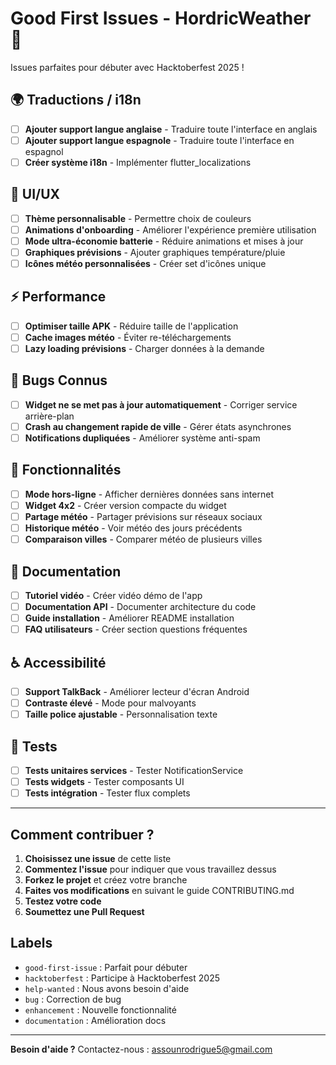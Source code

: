 # Good First Issues - HordricWeather 🎃

Issues parfaites pour débuter avec Hacktoberfest 2025 !

## 🌍 Traductions / i18n

- [ ] **Ajouter support langue anglaise** - Traduire toute l'interface en anglais
- [ ] **Ajouter support langue espagnole** - Traduire toute l'interface en espagnol
- [ ] **Créer système i18n** - Implémenter flutter_localizations

## 🎨 UI/UX

- [ ] **Thème personnalisable** - Permettre choix de couleurs
- [ ] **Animations d'onboarding** - Améliorer l'expérience première utilisation
- [ ] **Mode ultra-économie batterie** - Réduire animations et mises à jour
- [ ] **Graphiques prévisions** - Ajouter graphiques température/pluie
- [ ] **Icônes météo personnalisées** - Créer set d'icônes unique

## ⚡ Performance

- [ ] **Optimiser taille APK** - Réduire taille de l'application
- [ ] **Cache images météo** - Éviter re-téléchargements
- [ ] **Lazy loading prévisions** - Charger données à la demande

## 🐛 Bugs Connus

- [ ] **Widget ne se met pas à jour automatiquement** - Corriger service arrière-plan
- [ ] **Crash au changement rapide de ville** - Gérer états asynchrones
- [ ] **Notifications dupliquées** - Améliorer système anti-spam

## 📱 Fonctionnalités

- [ ] **Mode hors-ligne** - Afficher dernières données sans internet
- [ ] **Widget 4x2** - Créer version compacte du widget
- [ ] **Partage météo** - Partager prévisions sur réseaux sociaux
- [ ] **Historique météo** - Voir météo des jours précédents
- [ ] **Comparaison villes** - Comparer météo de plusieurs villes

## 📝 Documentation

- [ ] **Tutoriel vidéo** - Créer vidéo démo de l'app
- [ ] **Documentation API** - Documenter architecture du code
- [ ] **Guide installation** - Améliorer README installation
- [ ] **FAQ utilisateurs** - Créer section questions fréquentes

## ♿ Accessibilité

- [ ] **Support TalkBack** - Améliorer lecteur d'écran Android
- [ ] **Contraste élevé** - Mode pour malvoyants
- [ ] **Taille police ajustable** - Personnalisation texte

## 🧪 Tests

- [ ] **Tests unitaires services** - Tester NotificationService
- [ ] **Tests widgets** - Tester composants UI
- [ ] **Tests intégration** - Tester flux complets

---

## Comment contribuer ?

1. **Choisissez une issue** de cette liste
2. **Commentez l'issue** pour indiquer que vous travaillez dessus
3. **Forkez le projet** et créez votre branche
4. **Faites vos modifications** en suivant le guide CONTRIBUTING.md
5. **Testez votre code**
6. **Soumettez une Pull Request**

## Labels

- `good-first-issue` : Parfait pour débuter
- `hacktoberfest` : Participe à Hacktoberfest 2025
- `help-wanted` : Nous avons besoin d'aide
- `bug` : Correction de bug
- `enhancement` : Nouvelle fonctionnalité
- `documentation` : Amélioration docs

---

**Besoin d'aide ?** Contactez-nous : assounrodrigue5@gmail.com
